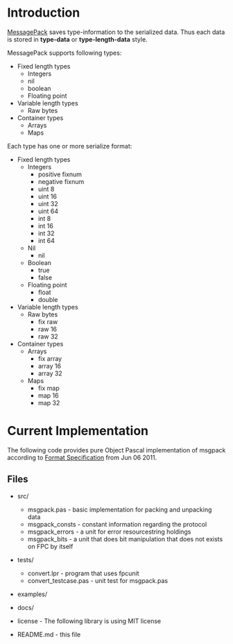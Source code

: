 Introduction
============
[MessagePack](http://msgpack.org/) saves type-information to the serialized data. Thus each data is
stored in **type-data** or **type-length-data** style.

MessagePack supports following types:

   * Fixed length types
       - Integers
       - nil
       - boolean
       - Floating point
   * Variable length types
       - Raw bytes
   * Container types
       - Arrays
       - Maps

Each type has one or more serialize format:

   * Fixed length types
       - Integers
           + positive fixnum
           + negative fixnum
           + uint 8
           + uint 16
           + uint 32
           + uint 64
           + int 8
           + int 16
           + int 32
           + int 64
       - Nil
           + nil
       - Boolean
           + true
           + false
       - Floating point
           + float
           + double
   * Variable length types
       - Raw bytes
           + fix raw
           + raw 16
           + raw 32
   * Container types
       - Arrays
           + fix array
           + array 16
           + array 32
       - Maps
           + fix map
           + map 16
           + map 32

Current Implementation
======================
The following code provides pure Object Pascal implementation of msgpack
according to [Format Specification](http://wiki.msgpack.org/display/MSGPACK/Format+specification) from Jun 06 2011.

Files
-----
 * src/
   - msgpack.pas    - basic implementation for packing and unpacking data
   - msgpack_consts - constant information regarding the protocol
   - msgpack_errors - a unit for error resourcestring holdings
   - msgpack_bits   - a unit that does bit manipulation that does not exists on FPC by itself

 * tests/
   - convert.lpr - program that uses fpcunit
   - convert\_testcase.pas - unit test for msgpack.pas

 * examples/

 * docs/

 * license - The following library is using MIT license
 * README.md - this file
